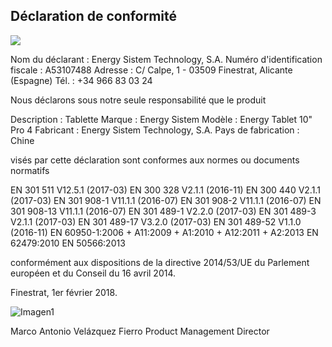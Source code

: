 ## Déclaration de conformité

![](http://static.energysistem.com/images/manuals/39052/54887c2a4f567.jpg)

Nom du déclarant : Energy Sistem Technology, S.A. Numéro d'identification fiscale : A53107488
Adresse : C/ Calpe, 1 - 03509 Finestrat, Alicante (Espagne)
Tél. : +34 966 83 03 24


Nous déclarons sous notre seule responsabilité que le produit

Description : Tablette
Marque : Energy Sistem
Modèle : Energy Tablet 10" Pro 4
Fabricant : Energy Sistem Technology, S.A.
Pays de fabrication : Chine

visés par cette déclaration sont conformes aux normes ou documents normatifs

EN 301 511 V12.5.1 (2017-03)
EN 300 328 V2.1.1 (2016-11)
EN 300 440 V2.1.1 (2017-03)
EN 301 908-1 V11.1.1 (2016-07)
EN 301 908-2 V11.1.1 (2016-07)
EN 301 908-13 V11.1.1 (2016-07)
EN 301 489-1 V2.2.0 (2017-03)
EN 301 489-3 V2.1.1 (2017-03)
EN 301 489-17 V3.2.0 (2017-03)
EN 301 489-52 V1.1.0 (2016-11)
EN 60950-1:2006 + A11:2009 + A1:2010 + A12:2011 + A2:2013
EN 62479:2010
EN 50566:2013

conformément aux dispositions de la directive 2014/53/UE du Parlement européen et du Conseil du 16 avril 2014.

Finestrat, 1er février 2018.

![Imagen1](http://static.energysistem.com/images/manuals/42547/586ce335eb9df.jpg)

Marco Antonio Velázquez Fierro
Product Management Director
